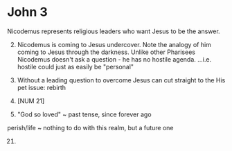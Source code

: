 # John 3


Nicodemus represents religious leaders who want Jesus to be the answer.

2) Nicodemus is coming to Jesus undercover.
Note the analogy of him coming to Jesus through the darkness.
Unlike other Pharisees Nicodemus doesn't ask a question - he has no hostile agenda.
...i.e. hostile could just as easily be "personal"


3) Without a leading question to overcome Jesus can cut straight to the His pet issue: rebirth


14) [NUM 21]


16) "God so loved" ~ past tense, since forever ago

perish/life ~ nothing to do with this realm, but a future one


21) 
